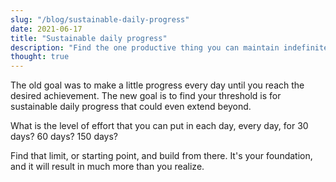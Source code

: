 ```yaml
---
slug: "/blog/sustainable-daily-progress"
date: 2021-06-17
title: "Sustainable daily progress"
description: "Find the one productive thing you can maintain indefinitely"
thought: true
---
```


The old goal was to make a little progress every day until you reach the desired achievement. The new goal is to find your threshold is for sustainable daily progress that could even extend beyond.

What is the level of effort that you can put in each day, every day, for 30 days? 60 days? 150 days?

Find that limit, or starting point, and build from there. It's your foundation, and it will result in much more than you realize.